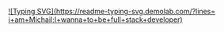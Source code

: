[![Typing SVG](https://readme-typing-svg.demolab.com/?lines=       i+am+Michail;I+wanna+to+be+full+stack+developer)](https://git.io/typing-svg)
